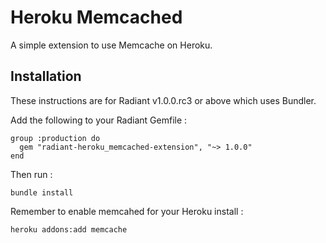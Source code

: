 # Heroku Memcached

A simple extension to use Memcache on Heroku.


## Installation

These instructions are for Radiant v1.0.0.rc3 or above which uses
Bundler.

Add the following to your Radiant Gemfile :

```
group :production do
  gem "radiant-heroku_memcached-extension", "~> 1.0.0"
end
```

Then run :

```
bundle install
```

Remember to enable memcahed for your Heroku install :

```
heroku addons:add memcache
```
